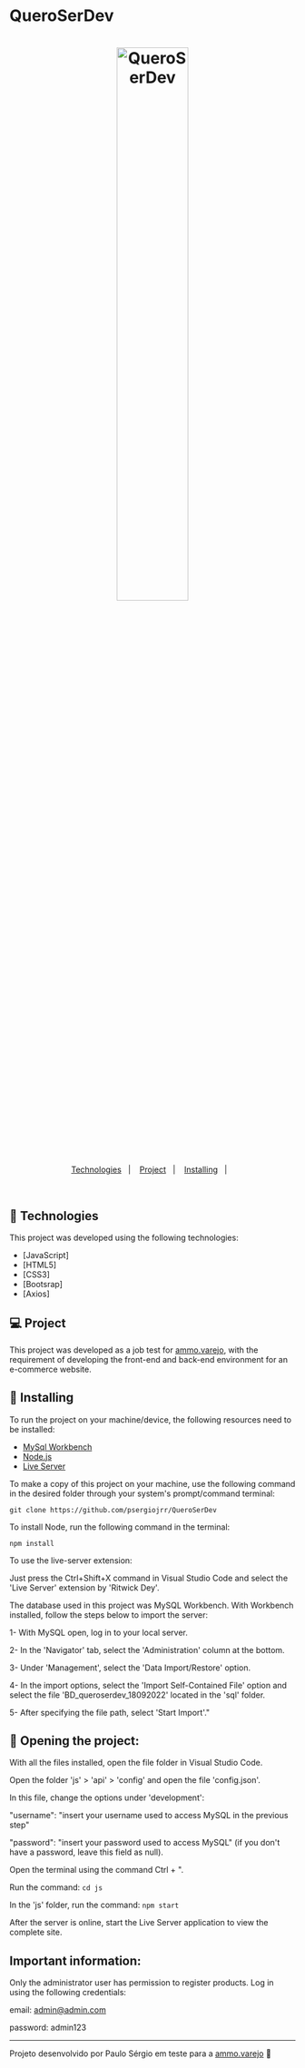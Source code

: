 # QueroSerDev
<h1 align="center">
    <img alt="QueroSerDev" title="QueroSerDev - Paulo Sérgio" src=".github/logo.png" width="50%" />
</h1>

<p align="center">
  <a href="#-tecnologias">Technologies</a>&nbsp;&nbsp;&nbsp;|&nbsp;&nbsp;&nbsp;
  <a href="#-projeto">Project</a>&nbsp;&nbsp;&nbsp;|&nbsp;&nbsp;&nbsp;
  <a href="#-instalação">Installing</a>&nbsp;&nbsp;&nbsp;|&nbsp;&nbsp;&nbsp;
</p>

<br>

## 🚀 Technologies

This project was developed using the following technologies:

- [JavaScript]
- [HTML5]
- [CSS3]
- [Bootsrap]
- [Axios]


## 💻 Project
This project was developed as a job test for [ammo.varejo](https://www.linkedin.com/company/ammo-varejo-ltda/), with the requirement of developing the front-end and back-end environment for an e-commerce website.

## 🔧 Installing

To run the project on your machine/device, the following resources need to be installed:

- [MySql Workbench](https://dev.mysql.com/downloads/)
- [Node.js](https://nodejs.org/en/)
- [Live Server](https://marketplace.visualstudio.com/items?itemName=ritwickdey.LiveServer)

To make a copy of this project on your machine, use the following command in the desired folder through your system's prompt/command terminal:

```git clone https://github.com/psergiojrr/QueroSerDev```


To install Node, run the following command in the terminal:

```npm install```

To use the live-server extension:

Just press the Ctrl+Shift+X command in Visual Studio Code and select the 'Live Server' extension by 'Ritwick Dey'.


The database used in this project was MySQL Workbench. With Workbench installed, follow the steps below to import the server:

1- With MySQL open, log in to your local server.

2- In the 'Navigator' tab, select the 'Administration' column at the bottom.

3- Under 'Management', select the 'Data Import/Restore' option.

4- In the import options, select the 'Import Self-Contained File' option and select the file 'BD_queroserdev_18092022' located in the 'sql' folder.

5- After specifying the file path, select 'Start Import'."

## 🔖 Opening the project:

With all the files installed, open the file folder in Visual Studio Code.

Open the folder 'js' > 'api' > 'config' and open the file 'config.json'.

In this file, change the options under 'development':

"username": "insert your username used to access MySQL in the previous step"

"password": "insert your password used to access MySQL" (if you don't have a password, leave this field as null).

Open the terminal using the command Ctrl + ".

Run the command: ```cd js```

In the 'js' folder, run the command: ```npm start```

After the server is online, start the Live Server application to view the complete site.

## Important information:

Only the administrator user has permission to register products. Log in using the following credentials:

email: admin@admin.com

password: admin123

---

Projeto desenvolvido por Paulo Sérgio em teste para a [ammo.varejo](https://www.linkedin.com/company/ammo-varejo-ltda/) :wave:
